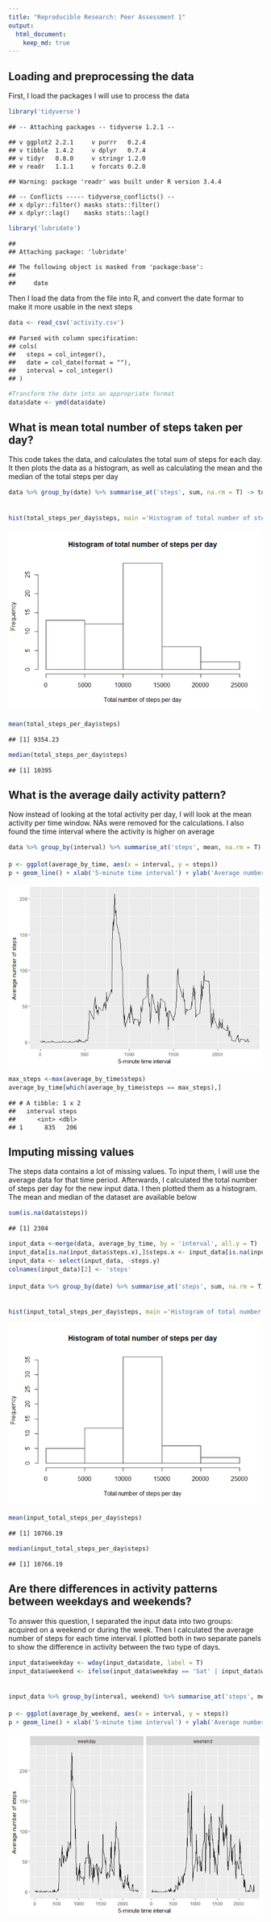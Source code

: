 ```yaml
---
title: "Reproducible Research: Peer Assessment 1"
output: 
  html_document:
    keep_md: true
---
```



## Loading and preprocessing the data
First, I load the packages I will use to process the data

```r
library('tidyverse')
```

```
## -- Attaching packages -- tidyverse 1.2.1 --
```

```
## v ggplot2 2.2.1     v purrr   0.2.4
## v tibble  1.4.2     v dplyr   0.7.4
## v tidyr   0.8.0     v stringr 1.2.0
## v readr   1.1.1     v forcats 0.2.0
```

```
## Warning: package 'readr' was built under R version 3.4.4
```

```
## -- Conflicts ----- tidyverse_conflicts() --
## x dplyr::filter() masks stats::filter()
## x dplyr::lag()    masks stats::lag()
```

```r
library('lubridate')
```

```
## 
## Attaching package: 'lubridate'
```

```
## The following object is masked from 'package:base':
## 
##     date
```
Then I load the data from the file into R, and convert the date formar to make it more usable in the next steps

```r
data <- read_csv('activity.csv')
```

```
## Parsed with column specification:
## cols(
##   steps = col_integer(),
##   date = col_date(format = ""),
##   interval = col_integer()
## )
```

```r
#Transform the date into an appropriate format
data$date <- ymd(data$date)
```
## What is mean total number of steps taken per day?
This code takes the data, and calculates the total sum of steps for each day. It then plots the data as a histogram, as well as calculating the mean and the median of the total steps per day

```r
data %>% group_by(date) %>% summarise_at('steps', sum, na.rm = T) -> total_steps_per_day


hist(total_steps_per_day$steps, main ='Histogram of total number of steps per day', xlab = 'Total number of steps per day')
```

![](PA1_template_files/figure-html/unnamed-chunk-3-1.png)<!-- -->

```r
mean(total_steps_per_day$steps)
```

```
## [1] 9354.23
```

```r
median(total_steps_per_day$steps)
```

```
## [1] 10395
```


## What is the average daily activity pattern?
Now instead of looking at the total activity per day, I will look at the mean activity per time window. NAs were removed for the calculations.
I also found the time interval where the activity is higher on average

```r
data %>% group_by(interval) %>% summarise_at('steps', mean, na.rm = T) -> average_by_time

p <- ggplot(average_by_time, aes(x = interval, y = steps))
p + geom_line() + xlab('5-minute time interval') + ylab('Average number of steps')
```

![](PA1_template_files/figure-html/unnamed-chunk-4-1.png)<!-- -->

```r
max_steps <-max(average_by_time$steps)
average_by_time[which(average_by_time$steps == max_steps),]
```

```
## # A tibble: 1 x 2
##   interval steps
##      <int> <dbl>
## 1      835   206
```


## Imputing missing values
The steps data contains a lot of missing values. To input them, I will use the average data for that time period. 
Afterwards, I calculated the total number of steps per day for the new input data. I then plotted them as a histogram. The mean and median of the dataset are available below

```r
sum(is.na(data$steps))
```

```
## [1] 2304
```

```r
input_data <-merge(data, average_by_time, by = 'interval', all.y = T)
input_data[is.na(input_data$steps.x),]$steps.x <- input_data[is.na(input_data$steps.x),]$steps.y
input_data <- select(input_data, -steps.y)
colnames(input_data)[2] <- 'steps'

input_data %>% group_by(date) %>% summarise_at('steps', sum, na.rm = T) -> input_total_steps_per_day


hist(input_total_steps_per_day$steps, main ='Histogram of total number of steps per day', xlab = 'Total number of steps per day')
```

![](PA1_template_files/figure-html/unnamed-chunk-5-1.png)<!-- -->

```r
mean(input_total_steps_per_day$steps)
```

```
## [1] 10766.19
```

```r
median(input_total_steps_per_day$steps)
```

```
## [1] 10766.19
```

## Are there differences in activity patterns between weekdays and weekends?
To answer this question, I separated the input data into two groups: acquired on a weekend or during the week. Then I calculated the average number of steps for each time interval. I plotted both in two separate panels to show the difference in activity between the two type of days. 

```r
input_data$weekday <- wday(input_data$date, label = T)
input_data$weekend <- ifelse(input_data$weekday == 'Sat' | input_data$weekday == 'Sun','weekend','weekday')


input_data %>% group_by(interval, weekend) %>% summarise_at('steps', mean, na.rm = T) -> average_by_weekend

p <- ggplot(average_by_weekend, aes(x = interval, y = steps))
p + geom_line() + xlab('5-minute time interval') + ylab('Average number of steps') + facet_wrap(~weekend)
```

![](PA1_template_files/figure-html/unnamed-chunk-6-1.png)<!-- -->
